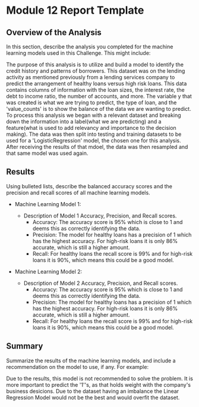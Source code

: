 # Module 12 Report Template

## Overview of the Analysis

In this section, describe the analysis you completed for the machine learning models used in this Challenge. This might include:

The purpose of this analysis is to utilize and build a model to identify the credit history and patterns of borrowers. This dataset was on the lending activity as mentioned previously from a lending services company to predict the arrangement of healthy loans versus high risk loans. This data contains columns of information with the loan sizes, the interest rate, the debt to income ratio, the number of accounts, and more. The variable y that was created is what we are trying to predict, the type of loan, and the 'value_counts' is to show the balance of the data we are wanting to predict.
To process this analysis we began with a relevant dataset and breaking down the information into a label(what we are predicting) and a feature(what is used to add relevancy and importance to the decision making). The data was then split into testing and training datasets to be used for a 'LogisticRegression' model, the chosen one for this analysis. After receiving the results of that mdoel, the data was then resampled and that same model was used again.


## Results

Using bulleted lists, describe the balanced accuracy scores and the precision and recall scores of all machine learning models.

* Machine Learning Model 1:
  * Description of Model 1 Accuracy, Precision, and Recall scores.
    * Accuracy: The accuracy score is 95% which is close to 1 and deems this as correctly identifying the data.
    * Precision: The model for healthy loans has a precision of 1 which has the highest accuracy. For high-risk loans it is only 86% accurate, which is still a higher amount.
    * Recall: For healthy loans the recall score is 99% and for high-risk loans it is 90%, which means this could be a good model.




* Machine Learning Model 2:
  * Description of Model 2 Accuracy, Precision, and Recall scores.
    * Accuracy: The accuracy score is 95% which is close to 1 and deems this as correctly identifying the data.
    * Precision: The model for healthy loans has a precision of 1 which has the highest accuracy. For high-risk loans it is only 86% accurate, which is still a higher amount.
    * Recall: For healthy loans the recall score is 99% and for high-risk loans it is 90%, which means this could be a good model.


## Summary

Summarize the results of the machine learning models, and include a recommendation on the model to use, if any. For example:

Due to the results, this model is not recommended to solve the problem. It is more important to predict the '1''s, as that holds weight with the company's business desicions. Due to the dataset having an imbalance the Linear Regression Model would not be the best and would overfit the dataset. 
